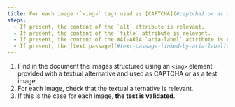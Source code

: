 ```yaml
---
title: For each image (`<img>` tag) used as [CAPTCHA](#captcha) or as a [test image](#image-test), with a [text alternative](#textual-alternative-image) , is this alternative relevant?
steps:
  - If present, the content of the `alt` attribute is relevant.
  - If present, the content of the `title` attribute is relevant.
  - If present, the content of the WAI-ARIA `aria-label` attribute is relevant.
  - If present, the [text passage](#text-passage-linked-by-aria-labelledby-or-aria-describedby) associated via the WAI-ARIA attribute `aria-labelledby` is relevant .
---
```


1. Find in the document the images structured using an `<img>` element provided with a textual alternative and used as CAPTCHA or as a test image.
2. For each image, check that the textual alternative is relevant.
3. If this is the case for each image, **the test is validated**.
